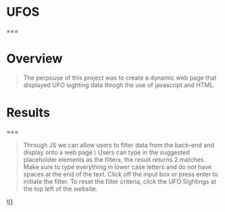 # UFOS
===

# Overview

> The perpouse of this project was to create a dynamic web page that displayed UFO sighting data throgh the use of javascript and HTML.

# Results
===
> Through JS we can allow users to filter data from the back-end and display onto a web page.\ Users can type in the suggested placeholder elements as the filters, the result returns 2 matches. Make sure to type everything in lower case letters and do not have spaces at the end of the text. Click off the input box or press enter to initiate the filter. To reset the filter criteria, click the UFO Sightings at the top left of the website.

![]